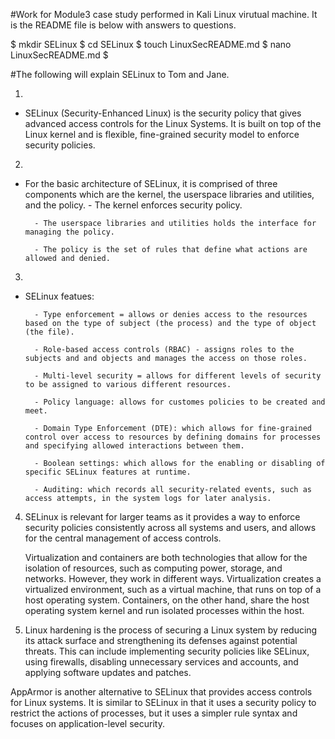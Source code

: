 #Work for Module3 case study performed in Kali Linux virutual machine. It is the README file is below with answers to questions.














$ mkdir SELinux
$ cd SELinux
$ touch LinuxSecREADME.md
$ nano LinuxSecREADME.md
$







#The following will explain SELinux to Tom and Jane.


1. 
- SELinux (Security-Enhanced Linux) is the security policy that gives advanced access controls for the Linux Systems. It is built on top of the Linux kernel and is flexible, fine-grained security model to enforce security policies.


2. 

- For the basic architecture of SELinux, it is comprised of three components which are the kernel, the userspace libraries and utilities, and the policy.
        - The kernel enforces security policy.

        - The userspace libraries and utilities holds the interface for managing the policy.

        - The policy is the set of rules that define what actions are allowed and denied.

3. 

- SELinux featues:

        - Type enforcement = allows or denies access to the resources based on the type of subject (the process) and the type of object (the file).

        - Role-based access controls (RBAC) - assigns roles to the subjects and and objects and manages the access on those roles.

        - Multi-level security = allows for different levels of security to be assigned to various different resources.

        - Policy language: allows for customes policies to be created and meet.

        - Domain Type Enforcement (DTE): which allows for fine-grained control over access to resources by defining domains for processes and specifying allowed interactions between them.

        - Boolean settings: which allows for the enabling or disabling of specific SELinux features at runtime.

        - Auditing: which records all security-related events, such as access attempts, in the system logs for later analysis.



4. 
    SELinux is relevant for larger teams as it provides a way to enforce security policies consistently across all systems and users, and allows for the central management of access controls.

    Virtualization and containers are both technologies that allow for the isolation of resources, such as computing power, storage, and networks. However, they work in different ways.
    Virtualization creates a virtualized environment, such as a virtual machine, that runs on top of a host operating system. Containers, on the other hand, share the host operating system kernel and run isolated processes within the host.


5.  Linux hardening is the process of securing a Linux system by reducing its attack surface and strengthening its defenses against potential threats. This can include implementing security policies like SELinux, using firewalls, disabling unnecessary services and accounts, and applying software updates and patches.


AppArmor is another alternative to SELinux that provides access controls for Linux systems. It is similar to SELinux in that it uses a security policy to restrict the actions of processes, but it uses a simpler rule syntax and focuses on application-level security.









